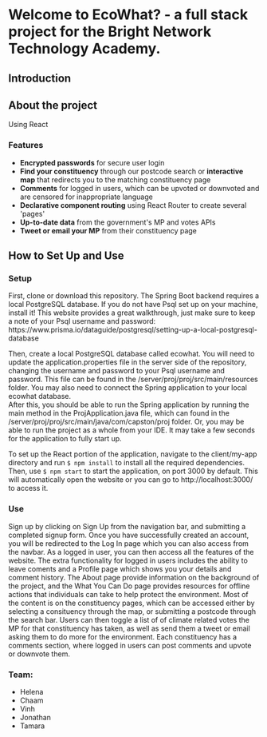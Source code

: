 <h1> Welcome to EcoWhat? - a full stack project for the Bright Network Technology Academy. </h1>


<h2>Introduction</h2>


<h2>About the project</h2>

Using React

<h3>Features</h3>
<ul>
  <li><strong>Encrypted passwords</strong> for secure user login</li>
  <li><strong>Find your constituency</strong> through our postcode search or <strong>interactive map</strong> that redirects you to the matching constituency page</li>
  <li><strong>Comments</strong> for logged in users, which can be upvoted or downvoted and are censored for inappropriate language</li>
  <li><strong>Declarative component routing</strong> using React Router to create several 'pages'</li>
  <li><strong>Up-to-date data</strong> from the government's MP and votes APIs</li>
  <li><strong>Tweet or email your MP</strong> from their constituency page</li>
</ul>

<h2>How to Set Up and Use</h2>
<h3>Setup</h3>
First, clone or download this repository. 
The Spring Boot backend requires a local PostgreSQL database. If you do not have Psql set up on your machine, install it! This website provides a great walkthrough, just make sure to keep a note of your Psql username and password: https://www.prisma.io/dataguide/postgresql/setting-up-a-local-postgresql-database  

Then, create a local PostgreSQL database called ecowhat. You will need to update the application.properties file in the server side of the repository, changing the username and password to your Psql username and password. This file can be found in the /server/proj/proj/src/main/resources folder. You may also need to connect the Spring application to your local ecowhat database.  
After this, you should be able to run the Spring application by running the main method in the ProjApplication.java file, which can found in the /server/proj/proj/src/main/java/com/capston/proj folder. Or, you may be able to run the project as a whole from your IDE. It may take a few seconds for the application to fully start up.

To set up the React portion of the application, navigate to the client/my-app directory and run ```$ npm install``` to install all the required dependencies. Then, use ```$ npm start``` to start the application, on port 3000 by default. This will automatically open the website or you can go to http://localhost:3000/ to access it.

<h3>Use</h3>
Sign up by clicking on Sign Up from the navigation bar, and submitting a completed signup form. Once you have successfully created an account, you will be redirected to the Log In page which you can also access from the navbar.  
As a logged in user, you can then access all the features of the website. The extra functionality for logged in users includes the ability to leave coments and a Profile page which shows you your details and comment history.
The About page provide information on the background of the project, and the What You Can Do page provides resources for offline actions that individuals can take to help protect the environment.
Most of the content is on the constituency pages, which can be accessed either by selecting a consituency through the map, or submitting a postcode through the search bar. Users can then toggle a list of of climate related votes the MP for that constituency has taken, as well as send them a tweet or email asking them to do more for the environment. Each constituency has a comments section, where logged in users can post comments and upvote or downvote them.  


<h3>Team:</h3>
<ul>
  <li>Helena</li>
   <li>Chaam</li>
   <li>Vinh</li>
   <li>Jonathan</li>
   <li>Tamara</li>
</ul>

